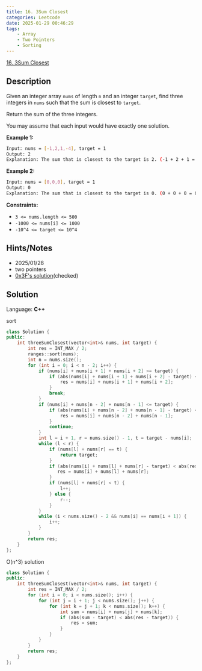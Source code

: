 ```yaml
---
title: 16. 3Sum Closest
categories: Leetcode
date: 2025-01-29 00:46:29
tags:
    - Array
    - Two Pointers
    - Sorting
---
```


[16. 3Sum Closest](https://leetcode.com/problems/3sum-closest/description/?envType=company&envId=facebook&favoriteSlug=facebook-three-months)

## Description

Given an integer array `nums` of length `n` and an integer `target`, find three integers in `nums` such that the sum is closest to `target`.

Return the sum of the three integers.

You may assume that each input would have exactly one solution.

**Example 1:**

```bash
Input: nums = [-1,2,1,-4], target = 1
Output: 2
Explanation: The sum that is closest to the target is 2. (-1 + 2 + 1 = 2).
```

**Example 2:**

```bash
Input: nums = [0,0,0], target = 1
Output: 0
Explanation: The sum that is closest to the target is 0. (0 + 0 + 0 = 0).
```

**Constraints:**

- `3 <= nums.length <= 500`
- `-1000 <= nums[i] <= 1000`
- `-10^4 <= target <= 10^4`

## Hints/Notes

- 2025/01/28
- two pointers
- [0x3F's solution](https://leetcode.cn/problems/3sum-closest/solutions/2337801/ji-zhi-you-hua-ji-yu-san-shu-zhi-he-de-z-qgqi/?envType=company&envId=facebook&favoriteSlug=facebook-three-months)(checked)

## Solution

Language: **C++**

sort

```C++
class Solution {
public:
    int threeSumClosest(vector<int>& nums, int target) {
        int res = INT_MAX / 2;
        ranges::sort(nums);
        int n = nums.size();
        for (int i = 0; i < n - 2; i++) {
            if (nums[i] + nums[i + 1] + nums[i + 2] >= target) {
                if (abs(nums[i] + nums[i + 1] + nums[i + 2] - target) < abs(res - target)) {
                    res = nums[i] + nums[i + 1] + nums[i + 2];
                }
                break;
            }
            if (nums[i] + nums[n - 2] + nums[n - 1] <= target) {
                if (abs(nums[i] + nums[n - 2] + nums[n - 1] - target) < abs(res - target)) {
                    res = nums[i] + nums[n - 2] + nums[n - 1];
                }
                continue;
            }
            int l = i + 1, r = nums.size() - 1, t = target - nums[i];
            while (l < r) {
                if (nums[l] + nums[r] == t) {
                    return target;
                }
                if (abs(nums[i] + nums[l] + nums[r] - target) < abs(res - target)) {
                   res = nums[i] + nums[l] + nums[r];
                }
                if (nums[l] + nums[r] < t) {
                    l++;
                } else {
                    r--;
                }
            }
            while (i < nums.size() - 2 && nums[i] == nums[i + 1]) {
                i++;
            }
        }
        return res;
    }
};
```

O(n^3) solution

```C++
class Solution {
public:
    int threeSumClosest(vector<int>& nums, int target) {
        int res = INT_MAX / 2;
        for (int i = 0; i < nums.size(); i++) {
            for (int j = i + 1; j < nums.size(); j++) {
                for (int k = j + 1; k < nums.size(); k++) {
                    int sum = nums[i] + nums[j] + nums[k];
                    if (abs(sum - target) < abs(res - target)) {
                        res = sum;
                    }
                }
            }
        }
        return res;
    }
};
```